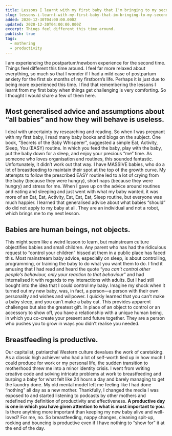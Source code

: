 ```yaml
---
title: Lessons I learnt with my first baby that I'm bringing to my second
slug: lessons-i-learnt-with-my-first-baby-that-im-bringing-to-my-second
added: 2020-12-30T04:00:00.000Z
updated: 2020-12-30T04:00:00.000Z
excerpt: Things feel different this time around.
publish: true
tags:
  - mothering
  - productivity
---
```


I am experiencing the postpartum/newborn experience for the second time. Things feel different this time around. I feel far more relaxed about everything, so much so that I wonder if I had a mild case of postpartum anxiety for the first six months of my firstborn’s life. Perhaps it is just due to being more experienced this time. I find that remembering the lessons I learnt from my first baby when things get challenging is very comforting. So I thought I would share a few of them here.

## Most generalised advice and assumptions about “all babies” and how they will behave is useless.

I deal with uncertainty by researching and reading. So when I was pregnant with my first baby, I read many baby books and blogs on the subject. One book, “Secrets of the Baby Whisperer”, suggested a simple Eat, Activity, Sleep, You (EASY) routine. In which you feed the baby, play with the baby, put the baby down for a sleep, and enjoy your precious “me” time. As someone who loves organisation and routines, this sounded fantastic. Unfortunately, it didn’t work out that way. I have MASSIVE babies, who do a lot of breastfeeding to maintain their spot at the top of the growth curve. My attempts to follow the prescribed EASY routine led to a lot of crying from the baby (because they were hungry), short naps (because they were hungry) and stress for me. When I gave up on the advice around routines and eating and sleeping and just went with what my baby wanted, it was more of an Eat, Eat, Activity, Eat, Eat, Eat, Sleep routine, but everyone was much happier. I learned that generalised advice about what babies “should” do did not apply to my baby at all. They are an individual and not a robot, which brings me to my next lesson.

## Babies are human beings, not objects.

This might seem like a weird lesson to learn, but mainstream culture objectifies babies and small children. Any parent who has had the ridiculous request to “control your children” hissed at them in a public place has faced this. Most mainstream baby advice, especially on sleep, is about controlling, programming, or training the baby to do what you want them to do. I find it amusing that I had read and heard the quote “_you can’t control other people’s behaviour, only your reaction to that behaviour_” and had internalised it with regards to my interactions with adults. But I had still bought into the idea that I could control my baby. Imagine my shock when it turned out my new baby, was, in fact, a person—a person with their own personality and wishes and willpower. I quickly learned that you can’t make a baby sleep, and you can’t make a baby eat. This provides apparent challenges but also the greatest gift. In place of an object to control or an accessory to show off, you have a relationship with a unique human being, in which you co-create your present and future together. They are a person who pushes you to grow in ways you didn’t realise you needed.

## Breastfeeding is productive.

Our capitalist, patriarchal Western culture devalues the work of caretaking. As a classic high achiever who had a lot of self-worth tied up in how much I could produce for work or my personal life, the sudden transition to motherhood threw me into a minor identity crisis. I went from writing creative code and solving intricate problems at work to breastfeeding and burping a baby for what felt like 24 hours a day and barely managing to get the laundry done. My old mental model left me feeling like I had done “nothing” all day as a new mother. Thankfully, I changed the media I was exposed to and started listening to podcasts by other mothers and redefined my definition of productivity and effectiveness. **A productive day is one in which you have given attention to what is most important to you**. Is there anything more important than keeping my new baby alive and well-loved? For me, no. So breastfeeding, nappy changes, cleaning spit-up, rocking and bouncing is productive even if I have nothing to “show for” it at the end of the day.
